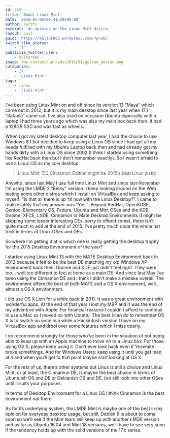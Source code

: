 ```yaml
---
id: 265
title: 'About Linux Mint'
date: '2016-01-06T06:41:29+00:00'
author: syr3fx
excerpt: 'An opinion on the Linux Mint distro.'
layout: post
guid: 'https://kultur666.wordpress.com/?p=265'
switch_like_status:
    - '1'
publicize_twitter_user:
    - kultur666
image: /wp-content/uploads/2016/01/gelsan_debian.png
categories:
    - IT
    - 'Linux Mint'
tags:
    - linux
    - 'linux mint'
---
```


I’ve been using Linux Mint on and off since its version 13 “Maya” which came out in 2012, but it is my main desktop since last year when 17.1 “Rafaela” came out. I’ve also used on occasion Ubuntu especially with a laptop I had three years ago which was also my main box back then. It had a 128GB SSD and was fast as wheels.

When I got my latest desktop computer last year, I had the choice to use Windows 8.1 but decided to keep using a Linux OS since I had got all my needs fulfilled with my Ubuntu Laptop back then and had already got my hands dirty with a Linux OS since 2002 (I think I started using something like RedHat back then but I don’t remember exactly). So I wasn’t afraid to use a Linux OS as my sole desktop.

> Linux Mint 17.3 Cinnamon Edition might be 2015’s best Linux distro.

Anywho, since last May I use full time Linux Mint and since last November I’m using the LMDE 2 “Betsy” version. I keep looking around on the Web testing some other distros which I install on VirtualBox and keep asking to myself: “Is that all there is up ’til now with the Linux Desktop?”. I came to realize lately that my answer was “Yes.”. Beyond RedHat, OpenSUSE, Gentoo, Elementary OS, Fedora, Ubuntu and Mint OSes and the KDE, Gnome, XFCE, LXDE, Cinnamon or Mate Desktop Environments (I might be skipping some lesser interesting DEs, sorry to offend some), there isn’t quite much to add at the end of 2015. I’ve pretty much done the whole hat trick in terms of Linux OSes and DEs.

So where I’m getting it at is which one is really getting the desktop trophy for the 2015 Desktop Environment of the year?

I started using Linux Mint 13 with the MATE Desktop Environment back in 2012 because it felt to be the best DE matching my old Windows XP environment back then. Gnome and KDE just didn’t feel right. They were too… well too different to feel at home as a main DE. And since last May I’ve been using the Cinnamon DE and I think I didn’t make a mistake overall. The environment offers the best of both MATE and a OS X environment, well… almost a OS X environment.

I did use OS X Lion for a while back in 2011. It was a great environment with wonderful apps. At the end of that year I lost my MBP and it was the end of my adventure with Apple. For financial reasons I couldn’t afford to continue to use a Mac so I moved on with Ubuntu. The best I can do to remember OS X is to switch on once in a while a Hackintosh version I have on my VirtualBox app and drool over some features which I miss dearly.

I do recommend strongly for those who’ve been in the situation of not being able to keep up with an Apple machine to move on to a Linux box. For those using OS X, please keep using it. Don’t ever look back even if Yosemite broke somethings. And for Windows Users: keep using it until you get mad at it and when you’ll get to that point maybe start looking at OS X.

For the rest of us, there’s other systems but Linux is still a choice and Linux Mint, or at least, the Cinnamon DE, is maybe the best choice in terms of Ubuntuish OS and DE or Debianish OS and DE, but still look into other OSes until it suits your purposes.

In terms of Desktop Environment for a Linux OS I think Cinnamon is the best environment out there.

As for its underlying system, the LMDE Mint is maybe one of the best in my opinion for everyday desktop usage, but still, Debian 9 is about to come soon so we’ll see if the Mint team will keep up with another LMDE version and as far as Ubuntu 16.04 and Mint 18 versions, we’ll have to see very soon if the tendency holds up with the solid versions of the 17.x series.